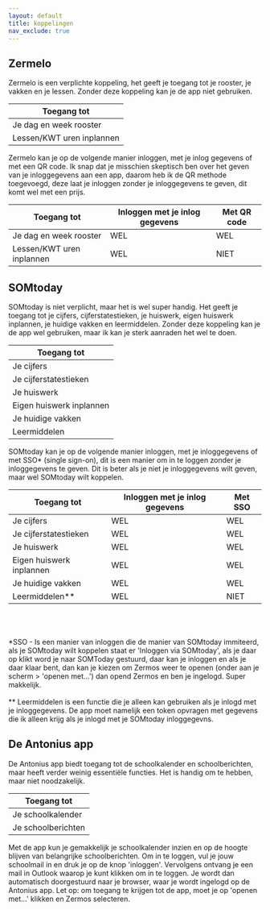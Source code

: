 ```yaml
---
layout: default
title: koppelingen
nav_exclude: true
---
```


## Zermelo
Zermelo is een verplichte koppeling, het geeft je toegang tot je rooster, je vakken en je lessen. Zonder deze koppeling kan je de app niet gebruiken.

| Toegang tot               |
|---------------------------|
| Je dag en week rooster    |
| Lessen/KWT uren inplannen |

Zermelo kan je op de volgende manier inloggen, met je inlog gegevens of met een QR code. Ik snap dat je misschien skeptisch ben over het geven van je inloggegevens aan een app, daarom heb ik de QR methode toegevoegd, deze laat je inloggen zonder je inloggegevens te geven, dit komt wel met een prijs.

| Toegang tot               | Inloggen met je inlog gegevens | Met QR code |
|---------------------------|--------------------------------|-------------|
| Je dag en week rooster    | WEL                            | WEL         |
| Lessen/KWT uren inplannen | WEL                            | NIET        |


## SOMtoday
SOMtoday is niet verplicht, maar het is wel super handig. Het geeft je toegang tot je cijfers, cijferstatestieken, je huiswerk, eigen huiswerk inplannen, je huidige vakken en leermiddelen. Zonder deze koppeling kan je de app wel gebruiken, maar ik kan je sterk aanraden het wel te doen.

| Toegang tot              |
|--------------------------|
| Je cijfers               |
| Je cijferstatestieken    |
| Je huiswerk              |
| Eigen huiswerk inplannen |
| Je huidige vakken        |
| Leermiddelen             |

SOMtoday kan je op de volgende manier inloggen, met je inloggegevens of met SSO* (single sign-on), dit is een manier om in te loggen zonder je inloggegevens te geven. Dit is beter als je niet je inloggegevens wilt geven, maar wel SOMtoday wilt koppelen.

| Toegang tot              | Inloggen met je inlog gegevens | Met SSO |
|--------------------------|--------------------------------|---------|
| Je cijfers               | WEL                            | WEL     |
| Je cijferstatestieken    | WEL                            | WEL     |
| Je huiswerk              | WEL                            | WEL     |
| Eigen huiswerk inplannen | WEL                            | WEL     |
| Je huidige vakken        | WEL                            | WEL     |
| Leermiddelen**           | WEL                            | NIET    |

<br>
<br>
<br>
*SSO - Is een manier van inloggen die de manier van SOMtoday immiteerd, als je SOMtoday wilt koppelen staat er 'Inloggen via SOMtoday', als je daar op klikt word je naar SOMToday gestuurd, daar kan je inloggen en als je daar klaar bent, dan kan je kiezen om Zermos weer te openen (onder aan je scherm > 'openen met...') dan opend Zermos en ben je ingelogd. Super makkelijk.<br><br>
** Leermiddelen is een functie die je alleen kan gebruiken als je inlogd met je inloggegevens. De app moet namelijk een token opvragen met gegevens die ik alleen krijg als je inlogd met je SOMtoday inloggegevns.

## De Antonius app
De Antonius app biedt toegang tot de schoolkalender en schoolberichten, maar heeft verder weinig essentiële functies. Het is handig om te hebben, maar niet noodzakelijk.

| Toegang tot        |
|--------------------|
| Je schoolkalender  |
| Je schoolberichten |

Met de app kun je gemakkelijk je schoolkalender inzien en op de hoogte blijven van belangrijke schoolberichten. Om in te loggen, vul je jouw schoolmail in en druk je op de knop 'inloggen'. Vervolgens ontvang je een mail in Outlook waarop je kunt klikken om in te loggen. Je wordt dan automatisch doorgestuurd naar je browser, waar je wordt ingelogd op de Antonius app. Let op: om toegang te krijgen tot de app, moet je op 'openen met...' klikken en Zermos selecteren.